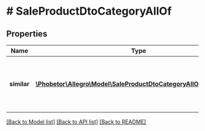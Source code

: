 # # SaleProductDtoCategoryAllOf

## Properties

Name | Type | Description | Notes
------------ | ------------- | ------------- | -------------
**similar** | [**\Phobetor\Allegro\Model\SaleProductDtoCategoryAllOfSimilarInner[]**](SaleProductDtoCategoryAllOfSimilarInner.md) | A list of similar categories in which you can sell this product. | [optional]

[[Back to Model list]](../../README.md#models) [[Back to API list]](../../README.md#endpoints) [[Back to README]](../../README.md)
